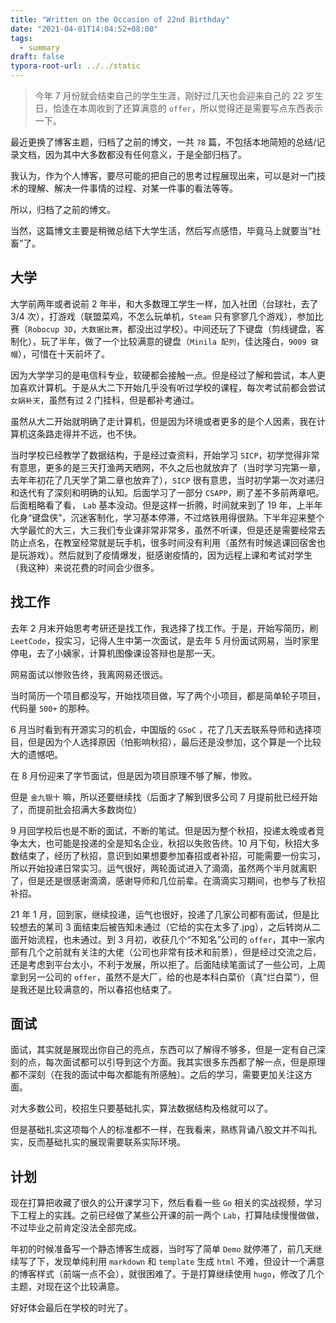 ```yaml
---
title: "Written on the Occasion of 22nd Birthday"
date: "2021-04-01T14:04:52+08:00"
tags:
  - summary
draft: false
typora-root-url: ../../static
---
```


> 今年 7 月份就会结束自己的学生生涯，刚好过几天也会迎来自己的 22 岁生日，恰逢在本周收到了还算满意的 `offer`，所以觉得还是需要写点东西表示一下。

 <!--more--> 

最近更换了博客主题，归档了之前的博文，一共 `78` 篇，不包括本地简短的总结/记录文档，因为其中大多数都没有任何意义，于是全部归档了。

我认为，作为个人博客，要尽可能的把自己的思考过程展现出来，可以是对一门技术的理解、解决一件事情的过程、对某一件事的看法等等。

所以，归档了之前的博文。

当然，这篇博文主要是稍微总结下大学生活，然后写点感悟，毕竟马上就要当“社畜”了。

## 大学

大学前两年或者说前 2 年半，和大多数理工学生一样，加入社团（台球社，去了 3/4 次），打游戏（联盟菜鸡，不怎么玩单机，`Steam` 只有寥寥几个游戏），参加比赛（`Robocup 3D`，`大数据比赛`，都没出过学校）。中间还玩了下键盘（剪线键盘，客制化），玩了半年，做了一个比较满意的键盘（`Minila 配列`，佳达隆白，`9009 键帽`），可惜在十天前坏了。

因为大学学习的是电信科专业，软硬都会接触一点。但是经过了解和尝试，本人更加喜欢计算机。于是从大二下开始几乎没有听过学校的课程，每次考试前都会尝试 `女娲补天`，虽然有过 2 门挂科，但是都补考通过。

虽然从大二开始就明确了走计算机，但是因为环境或者更多的是个人因素，我在计算机这条路走得并不远，也不快。

当时学校已经教学了数据结构，于是经过查资料，开始学习 `SICP`，初学觉得非常有意思，更多的是三天打渔两天晒网，不久之后也就放弃了（当时学习完第一章，去年年初花了几天学了第二章也放弃了），`SICP` 很有意思，当时初学第一次对递归和迭代有了深刻和明确的认知。后面学习了一部分 `CSAPP`，刷了差不多前两章吧。后面粗略看了看， `Lab` 基本没动。但是这样一折腾，时间就来到了 19 年，上半年化身“键盘侠”，沉迷客制化，学习基本停滞，不过烙铁用得很熟。下半年迎来整个大学最忙的大三，大三我们专业课非常非常多，虽然不听课，但是还是需要经常去防止点名，在教室经常就是玩手机，很多时间没有利用（虽然有时候逃课回宿舍也是玩游戏）。然后就到了疫情爆发，挺感谢疫情的，因为远程上课和考试对学生（我这种）来说花费的时间会少很多。

## 找工作

去年 2 月末开始思考考研还是找工作，我选择了找工作。于是，开始写简历，刷 `LeetCode`，投实习，记得人生中第一次面试，是去年 5 月份面试网易，当时家里停电，去了小姨家，计算机图像课设答辩也是那一天。

网易面试以惨败告终，我离网易还很远。

当时简历一个项目都没写，开始找项目做，写了两个小项目，都是简单轮子项目，代码量 `500+` 的那种。

6 月当时看到有开源实习的机会，中国版的 `GSoC` ，花了几天去联系导师和选择项目，但是因为个人选择原因（怕影响秋招），最后还是没参加，这个算是一个比较大的遗憾吧。

在 8 月份迎来了字节面试，但是因为项目原理不够了解，惨败。

但是 `金九银十` 嘛，所以还要继续找（后面才了解到很多公司 7 月提前批已经开始了，而提前批会招满大多数岗位）

9 月回学校后也是不断的面试，不断的笔试。但是因为整个秋招，投递太晚或者竞争太大，也可能是投递的全是知名企业，秋招以失败告终。10 月下旬，秋招大多数结束了，经历了秋招，意识到如果想要参加春招或者补招，可能需要一份实习，所以开始投递日常实习。运气很好，两轮面试进入了滴滴，虽然两个半月就离职了，但是还是很感谢滴滴，感谢导师和几位前辈。在滴滴实习期间，也参与了秋招补招。

21 年 1 月，回到家，继续投递，运气也很好，投递了几家公司都有面试，但是比较想去的某司 3 面结束后被告知未通过（它给的实在太多了.jpg），之后转岗从二面开始流程，也未通过。到 3 月初，收获几个“不知名”公司的 `offer`，其中一家内部有几个之前就有关注的大佬（公司也非常有技术和前景），但是经过交流之后，还是考虑到平台太小，不利于发展，所以拒了。后面陆续笔面试了一些公司，上周拿到另一公司的 `offer`，虽然不是大厂，给的也是本科白菜价（真“烂白菜“），但是我还是比较满意的，所以春招也结束了。

## 面试

面试，其实就是展现出你自己的亮点，东西可以了解得不够多，但是一定有自己深刻的点，每次面试都可以引导到这个方面。我其实很多东西都了解一点，但是原理都不深刻（在我的面试中每次都能有所感触）。之后的学习，需要更加关注这方面。

对大多数公司，校招生只要基础扎实，算法数据结构及格就可以了。

但是基础扎实这项每个人的标准都不一样，在我看来，熟练背诵八股文并不叫扎实，反而基础扎实的展现需要联系实际环境。

## 计划

现在打算把收藏了很久的公开课学习下，然后看看一些 `Go` 相关的实战视频，学习下工程上的实践。之前已经做了某些公开课的前一两个 `Lab`，打算陆续慢慢做做，不过毕业之前肯定没法全部完成。

年初的时候准备写一个静态博客生成器，当时写了简单 `Demo` 就停滞了，前几天继续写了下，发现单纯利用 `markdown` 和 `template` 生成 `html` 不难，但设计一个满意的博客样式（前端一点不会），就很困难了。于是打算继续使用 `hugo`，修改了几个主题，对现在这个比较满意。

好好体会最后在学校的时光了。